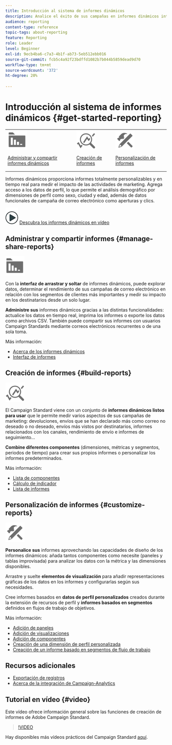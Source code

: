 ```yaml
---
title: Introducción al sistema de informes dinámicos
description: Analice el éxito de sus campañas en informes dinámicos integrados o personalizados.
audience: reporting
content-type: reference
topic-tags: about-reporting
feature: Reporting
role: Leader
level: Beginner
exl-id: 9ecb4ba6-c7a3-4b1f-ab73-5eb512ebb016
source-git-commit: fcb5c4a92f23bdffd1082b7b044b5859dead9d70
workflow-type: tm+mt
source-wordcount: '372'
ht-degree: 20%

---
```


# Introducción al sistema de informes dinámicos {#get-started-reporting}

<table>
<tr>
<td><img src="assets/do-not-localize/icon_manage.svg" width="60px"><p><a href="#manage-share-reports">Administrar y compartir informes dinámicos</a></p></td>
<td><img src="assets/do-not-localize/icon_build.svg" width="60px"><p><a href="#build-reports">Creación de informes</a></p></td>
<td><img src="assets/do-not-localize/icon_customize.svg" width="60px"><p><a href="#customize-reports">Personalización de informes</a></p></td></tr>
</table>

Informes dinámicos proporciona informes totalmente personalizables y en tiempo real para medir el impacto de las actividades de marketing. Agrega acceso a los datos de perfil, lo que permite el análisis demográfico por dimensiones de perfil como sexo, ciudad y edad, además de datos funcionales de campaña de correo electrónico como aperturas y clics.

![](assets/do-not-localize/how-to-video.png) [Descubra los informes dinámicos en vídeo](#video)

## Administrar y compartir informes {#manage-share-reports}

<img src="assets/do-not-localize/icon_manage.svg" width="60px">

Con la **interfaz de arrastrar y soltar** de informes dinámicos, puede explorar datos, determinar el rendimiento de sus campañas de correo electrónico en relación con los segmentos de clientes más importantes y medir su impacto en los destinatarios desde un solo lugar.

**Administre sus** informes dinámicos gracias a las distintas funcionalidades: actualice los datos en tiempo real, imprima los informes o exporte los datos como archivos CSV. También puede compartir sus informes con usuarios Campaign Standards mediante correos electrónicos recurrentes o de una sola toma.

Más información:

* [Acerca de los informes dinámicos](../../reporting/using/about-dynamic-reports.md)
* [Interfaz de informes](../../reporting/using/reporting-interface.md)

## Creación de informes {#build-reports}

<img src="assets/do-not-localize/icon_build.svg" width="60px">

El Campaign Standard viene con un conjunto de **informes dinámicos listos para usar** que le permite medir varios aspectos de sus campañas de marketing: devoluciones, envíos que se han declarado más como correo no deseado o no deseado, envíos más vistos por destinatarios, informes relacionados con los canales, rendimiento de envío e informes de seguimiento...

**Combine diferentes componentes**  (dimensiones, métricas y segmentos, periodos de tiempo) para crear sus propios informes o personalizar los informes predeterminados.

Más información:

* [Lista de componentes](../../reporting/using/list-of-components-.md)
* [Cálculo de indicador](../../reporting/using/indicator-calculation.md)
* [Lista de informes](../../reporting/using/defining-the-report-period.md)

## Personalización de informes {#customize-reports}

<img src="assets/do-not-localize/icon_customize.svg" width="60px">

**Personalice sus** informes aprovechando las capacidades de diseño de los informes dinámicos: añada tantos componentes como necesite (paneles y tablas improvisada) para analizar los datos con la métrica y las dimensiones disponibles.

Arrastre y suelte **elementos de visualización** para añadir representaciones gráficas de los datos en los informes y configurarlas según sus necesidades.

Cree informes basados en **datos de perfil personalizados** creados durante la extensión de recursos de perfil y **informes basados en segmentos** definidos en flujos de trabajo de objetivos.

Más información:

* [Adición de paneles](../../reporting/using/adding-panels.md)
* [Adición de visualizaciones](../../reporting/using/adding-visualizations.md)
* [Adición de componentes](../../reporting/using/adding-components.md)
* [Creación de una dimensión de perfil personalizada](../../reporting/using/creating-a-custom-profile-dimension.md)
* [Creación de un informe basado en segmentos de flujo de trabajo](../../reporting/using/creating-a-report-workflow-segment.md)

## Recursos adicionales

* [Exportación de registros](../../automating/using/exporting-logs.md)
* [Acerca de la integración de Campaign-Analytics](../../integrating/using/about-campaign-analytics-integration.md)

## Tutorial en vídeo {#video}

Este vídeo ofrece información general sobre las funciones de creación de informes de Adobe Campaign Standard.

>[!VIDEO](https://video.tv.adobe.com/v/23021?quality=12&captions=eng)

Hay disponibles más vídeos prácticos del Campaign Standard [aquí](https://experienceleague.adobe.com/docs/campaign-standard-learn/tutorials/overview.html?lang=es).
